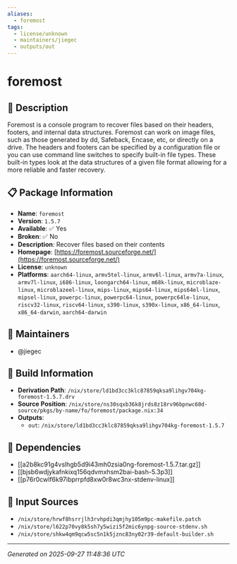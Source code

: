 ```yaml
---
aliases:
  - foremost
tags:
  - license/unknown
  - maintainers/jiegec
  - outputs/out
---
```


# foremost

## 📝 Description

Foremost is a console program to recover files based on their headers,
footers, and internal data structures. Foremost can work on image files, such
as those generated by dd, Safeback, Encase, etc, or directly on a drive.
The headers and footers can be specified by a configuration file or you can
use command line switches to specify built-in file types. These built-in types
look at the data structures of a given file format allowing for a more
reliable and faster recovery.


## 📋 Package Information

- **Name**: `foremost`
- **Version**: `1.5.7`
- **Available**: ✅ Yes
- **Broken**: ✅ No
- **Description**: Recover files based on their contents
- **Homepage**: [https://foremost.sourceforge.net/](https://foremost.sourceforge.net/)
- **License**: `unknown`
- **Platforms**: `aarch64-linux`, `armv5tel-linux`, `armv6l-linux`, `armv7a-linux`, `armv7l-linux`, `i686-linux`, `loongarch64-linux`, `m68k-linux`, `microblaze-linux`, `microblazeel-linux`, `mips-linux`, `mips64-linux`, `mips64el-linux`, `mipsel-linux`, `powerpc-linux`, `powerpc64-linux`, `powerpc64le-linux`, `riscv32-linux`, `riscv64-linux`, `s390-linux`, `s390x-linux`, `x86_64-linux`, `x86_64-darwin`, `aarch64-darwin`
## 👥 Maintainers

- @jiegec


## 🔧 Build Information

- **Derivation Path**: `/nix/store/ld1bd3cc3klc87859qksa9lihgv704kg-foremost-1.5.7.drv`
- **Source Position**: `/nix/store/ns30sqxb36k8jrds8z18rv96bpnwc60d-source/pkgs/by-name/fo/foremost/package.nix:34`
- **Outputs**:
  - `out`:  `/nix/store/ld1bd3cc3klc87859qksa9lihgv704kg-foremost-1.5.7`

## 🔗 Dependencies

- [[a2b8kc91g4vslhgb5d9i43mh0zsia0ng-foremost-1.5.7.tar.gz]]
- [[bjsb6wdjykafnkixq156qdvmxhsm2bai-bash-5.3p3]]
- [[p76r0cwlf6k97ibprrpfd8xw0r8wc3nx-stdenv-linux]]

## 📁 Input Sources

- `/nix/store/hrwf8hsrrjlh3rvhpdi3qmjhy105m9pc-makefile.patch`
- `/nix/store/l622p70vy8k5sh7y5wizi5f2mic6ynpg-source-stdenv.sh`
- `/nix/store/shkw4qm9qcw5sc5n1k5jznc83ny02r39-default-builder.sh`

---
*Generated on 2025-09-27 11:48:36 UTC*
